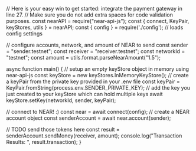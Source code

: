 // Here is your easy win to get started: integrate the payment gateway in line 27.
// Make sure you do not add extra spaces for code validation purposes.
const nearAPI = require("near-api-js");
const { connect, KeyPair, keyStores, utils } = nearAPI;
const { config } = require('./config'); // loads config settings

// configure accounts, network, and amount of NEAR to send
const sender = "sender.testnet";
const receiver = "receiver.testnet";
const networkId = "testnet";
const amount = utils.format.parseNearAmount("1.5");

async function main() {
  // setup an empty keyStore object in memory using near-api-js
  const keyStore = new keyStores.InMemoryKeyStore();
  // create a keyPair from the private key provided in your .env file
  const keyPair = KeyPair.fromString(process.env.SENDER_PRIVATE_KEY);
  // add the key you just created to your keyStore which can hold multiple keys
  await keyStore.setKey(networkId, sender, keyPair);

  // connect to NEAR! :)
  const near = await connect(config);
  // create a NEAR account object
  const senderAccount = await near.account(sender);

  // TODO send those tokens here
  const result = senderAccount.sendMoney(receiver, amount);
  console.log("Transaction Results: ", result.transaction);
}